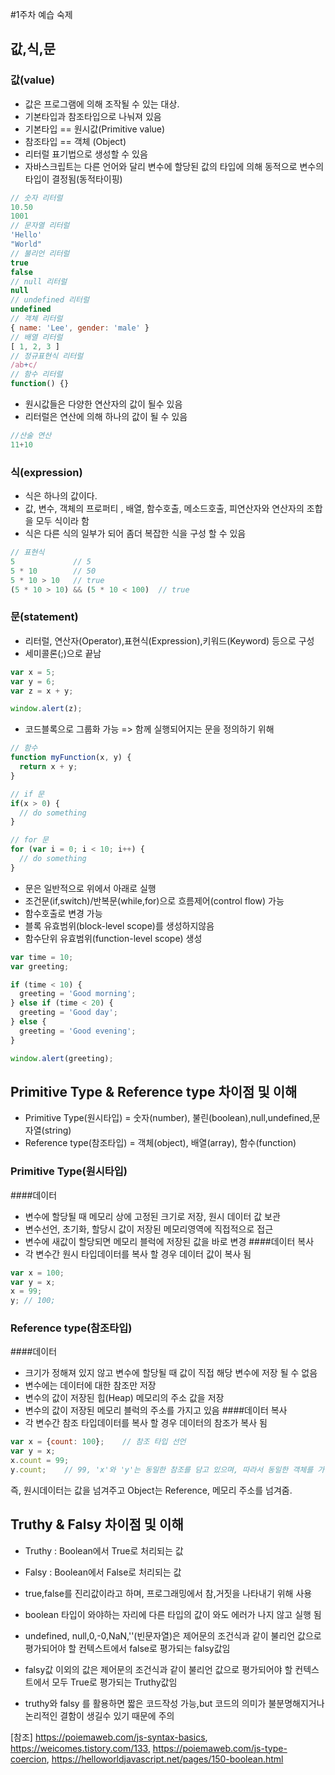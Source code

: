 #1주차 예습 숙제

## 값,식,문

### 값(value)
- 값은 프로그램에 의해 조작될 수 있는 대상.
- 기본타입과 참조타입으로 나눠져 있음
- 기본타입 == 원시값(Primitive value)
- 참조타입 == 객체 (Object)
- 리터럴 표기법으로 생성할 수 있음
- 자바스크립트는 다른 언어와 달리 변수에 할당된 값의 타입에 의해 동적으로 변수의 타입이 결정됨(동적타이핑)
```js
// 숫자 리터럴
10.50
1001
// 문자열 리터럴
'Hello'
"World"
// 불리언 리터럴
true
false
// null 리터럴
null
// undefined 리터럴
undefined
// 객체 리터럴
{ name: 'Lee', gender: 'male' }
// 배열 리터럴
[ 1, 2, 3 ]
// 정규표현식 리터럴
/ab+c/
// 함수 리터럴
function() {}
```
- 원시값들은 다양한 연산자의 값이 될수 있음
- 리터럴은 연산에 의해 하나의 값이 될 수 있음
```js
//산술 연산
11+10
```
### 식(expression)
- 식은 하나의 값이다.
- 값, 변수, 객체의 프로퍼티 , 배열, 함수호출, 메소드호출, 피연산자와 연산자의 조합을 모두 식이라 함
- 식은 다른 식의 일부가 되어 좀더 복잡한 식을 구성 할 수 있음
```js
// 표현식
5             // 5
5 * 10        // 50
5 * 10 > 10   // true
(5 * 10 > 10) && (5 * 10 < 100)  // true
```

### 문(statement)
- 리터럴, 연산자(Operator),표현식(Expression),키워드(Keyword) 등으로 구성
- 세미콜론(;)으로 끝남
```js
var x = 5;
var y = 6;
var z = x + y;

window.alert(z);
```
- 코드블록으로 그룹화 가능 => 함께 실행되어지는 문을 정의하기 위해
```js
// 함수
function myFunction(x, y) {
  return x + y;
}

// if 문
if(x > 0) {
  // do something
}

// for 문
for (var i = 0; i < 10; i++) {
  // do something
}
```
- 문은 일반적으로 위에서 아래로 실행
- 조건문(if,switch)/반복문(while,for)으로 흐름제어(control flow) 가능
- 함수호출로 변경 가능
- 블록 유효범위(block-level scope)를 생성하지않음
- 함수단위 유효범위(function-level scope) 생성
```js
var time = 10;
var greeting;

if (time < 10) {
  greeting = 'Good morning';
} else if (time < 20) {
  greeting = 'Good day';
} else {
  greeting = 'Good evening';
}

window.alert(greeting);
```

## Primitive Type & Reference type 차이점 및 이해
- Primitive Type(원시타입) = 숫자(number), 불린(boolean),null,undefined,문자열(string)
- Reference type(참조타입) = 객체(object), 배열(array), 함수(function)

### Primitive Type(원시타입)
####데이터
- 변수에 할당될 때 메모리 상에 고정된 크기로 저장, 원시 데이터 값 보관
- 변수선언, 초기화, 할당시 값이 저장된 메모리영역에 직접적으로 접근
- 변수에 새값이 할당되면 메모리 블럭에 저장된 값을 바로 변경
####데이터 복사
- 각 변수간 원시 타입데이터를 복사 할 경우 데이터 값이 복사 됨
```js
var x = 100;
var y = x;
x = 99;
y; // 100;
```
### Reference type(참조타입)
####데이터
- 크기가 정해져 있지 않고 변수에 할당될 때 값이 직접 해당 변수에 저장 될 수 없음
- 변수에는 데이터에 대한 참조만 저장
- 변수의 값이 저장된 힙(Heap) 메모리의 주소 값을 저장
- 변수의 값이 저장된 메모리 블럭의 주소를 가지고 있음
####데이터 복사
- 각 변수간 참조 타입데이터를 복사 할 경우 데이터의 참조가 복사 됨
```js
var x = {count: 100};    // 참조 타입 선언
var y = x;
x.count = 99;
y.count;    // 99, 'x'와 'y'는 동일한 참조를 담고 있으며, 따라서 동일한 객체를 가리킴
```

즉, 원시데이터는 값을 넘겨주고 Object는 Reference, 메모리 주소를 넘겨줌.

## Truthy & Falsy 차이점 및 이해
- Truthy : Boolean에서 True로 처리되는 값
- Falsy : Boolean에서 False로 처리되는 값
- true,false를 진리값이라고 하며, 프로그래밍에서 참,거짓을 나타내기 위해 사용
- boolean 타입이 와야하는 자리에 다른 타입의 값이 와도 에러가 나지 않고 실행 됨

- undefined, null,0,-0,NaN,''(빈문자열)은 제어문의 조건식과 같이 불리언 값으로 평가되어야 할 컨텍스트에서 false로 평가되는 falsy값임
- falsy값 이외의 값은 제어문의 조건식과 같이 불리언 값으로 평가되어야 할 컨텍스트에서 모두 True로 평가되는 Truthy값임
- truthy와 falsy 를 활용하면 짧은 코드작성 가능,but 코드의 의미가 불분명해지거나 논리적인 결함이 생길수 있기 때문에 주의

[참조]
https://poiemaweb.com/js-syntax-basics,
https://weicomes.tistory.com/133,
https://poiemaweb.com/js-type-coercion,
https://helloworldjavascript.net/pages/150-boolean.html